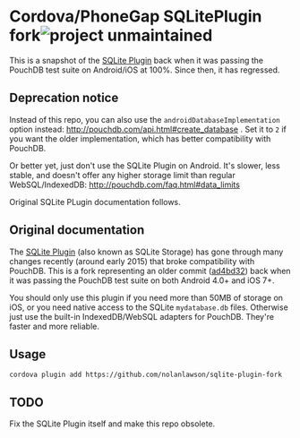# Cordova/PhoneGap SQLitePlugin fork![project unmaintained](https://img.shields.io/badge/project-unmaintained-red.svg)

This is a snapshot of the [SQLite Plugin](https://github.com/litehelpers/Cordova-sqlite-storage) back when it was passing the PouchDB test suite on Android/iOS at 100%. Since then, it has regressed.

## Deprecation notice

Instead of this repo, you can also use the `androidDatabaseImplementation` option instead: http://pouchdb.com/api.html#create_database . Set it to `2` if you want the older implementation, which has better compatibility with PouchDB.

Or better yet, just don't use the SQLite Plugin on Android. It's slower, less stable, and doesn't offer any higher storage limit than regular WebSQL/IndexedDB: http://pouchdb.com/faq.html#data_limits

Original SQLite PLugin documentation follows.

## Original documentation

The [SQLite Plugin](https://github.com/litehelpers/Cordova-sqlite-storage) (also known as SQLite Storage) has gone through many changes recently (around early 2015) that broke compatibility with PouchDB. This is a fork representing an older commit ([ad4bd32](https://github.com/litehelpers/Cordova-sqlite-storage/commit/ad4bd32b831fb0be084475ee561eba6392280883)) back when it was passing the PouchDB test suite on both Android 4.0+ and iOS 7+.

You should only use this plugin if you need more than 50MB of storage on iOS, or you need native access to the SQLite `mydatabase.db` files. Otherwise just use the built-in IndexedDB/WebSQL adapters for PouchDB. They're faster and more reliable.

Usage
---

```
cordova plugin add https://github.com/nolanlawson/sqlite-plugin-fork
```

TODO
---

Fix the SQLite Plugin itself and make this repo obsolete.
